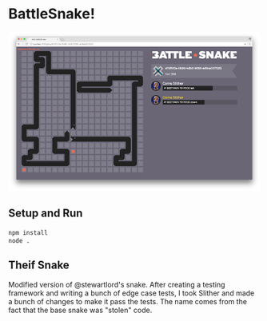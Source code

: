 # BattleSnake!

![Screenshot](/screenshot.png)

## Setup and Run

```
npm install
node .
```

## Theif Snake

Modified version of @stewartlord's snake. After creating a testing framework and writing a bunch of edge case tests, I took Slither and made a bunch of changes to make it pass the tests. The name comes from the fact that the base snake was "stolen" code.
